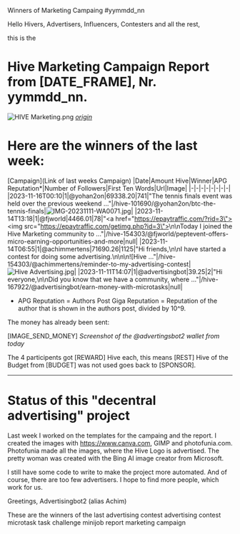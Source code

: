 Winners of Marketing Campaing #yymmdd_nn

Hello Hivers, Advertisers, Influencers, Contesters and all the rest,

this is the
# Hive Marketing Campaign Report from [DATE_FRAME], Nr. yymmdd_nn.
![HIVE Marketing.png](https://files.peakd.com/file/peakd-hive/achimmertens/AKqchzabeuVfZ4Dio3CipS4qSJMBALn2bcSRbCxWziyEqTSacinMkaF6h3jk4as.png)
*[origin](https://photofunia.com/)*

# Here are the winners of the last week:
[Campaign](Link of last weeks Campaign)
|Date|Amount Hive|Winner|APG Reputation*|Number of Followers|First Ten Words|Url|Image|
|-|-|-|-|-|-|-|-|
|2023-11-16T00:10|1|@yohan2on|69338.20|741|"The tennis finals event was held over the previous weekend ..."|/hive-101690/@yohan2on/btc-the-tennis-finals|![IMG-20231111-WA0071.jpg](https://images.hive.blog/DQmXzArGaeUDNznGH432a7jSrf89VuS1ukk5V1CwcZa2V1G/IMG-20231111-WA0071.jpg)|
|2023-11-14T13:18|1|@fjworld|4466.01|78|"<a href=\"https://epaytraffic.com/?rid=3\"><img src=\"https://epaytraffic.com/getimg.php?id=3\"></a>\n\nToday I joined the Hive Marketing community to ..."|/hive-154303/@fjworld/peptevent-offers-micro-earning-opportunities-and-more|null|
|2023-11-14T06:55|1|@achimmertens|71690.26|1125|"Hi friends,\n\nI have started a contest for doing some advertising.\n\n\n![Hive ..."|/hive-154303/@achimmertens/reminder-to-my-advertising-contest|![Hive Advertising.jpg](https://files.peakd.com/file/peakd-hive/achimmertens/Eo8SLRm4dZTgbfLMeFbdeAZfokhRzUtjVua3BUmmmb5XGKEysFj7tfQqZgHzsN8jQSs.jpg)|
|2023-11-11T14:07|1|@advertisingbot|39.25|2|"Hi everyone,\n\nDid you know that we have a community, where ..."|/hive-167922/@advertisingbot/earn-money-with-microtasks|null|


* APG Reputation = Authors Post Giga Reputation = Reputation of the author that is shown in the authors post, divided by 10^9.



The money has already been sent:

[IMAGE_SEND_MONEY]
*Screenshot of the @advertingsbot2 wallet from today*

The 4 participents got [REWARD] Hive each, this means [REST] Hive of the Budget from [BUDGET] was not used goes back to [SPONSOR].

---
# Status of this "decentral advertising" project


Last week I worked on the templates for the campaing and the report. I created the images with https://www.canva.com, GIMP and photofunia.com. Photofunia made all the images, where the Hive Logo is advertised. The pretty woman was created with the Bing AI image creator from Microsoft.

I still have some code to write to make the project more automated.
And of course, there are too few advertisers. I hope to find more people, which work for us.



Greetings, Advertisingbot2 (alias Achim)



These are the winners of the last advertising contest
advertising contest microtask task challenge minijob report marketing campaign
